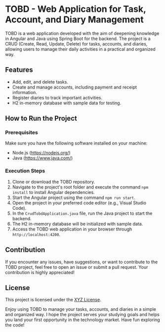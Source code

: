 
# TOBD - Web Application for Task, Account, and Diary Management


TOBD is a web application developed with the aim of deepening knowledge in Angular and Java using Spring Boot for the backend. The project is a CRUD (Create, Read, Update, Delete) for tasks, accounts, and diaries, allowing users to manage their daily activities in a practical and organized way.

## Features

- Add, edit, and delete tasks.
- Create and manage accounts, including payment and receipt information.
- Register diaries to track important activities.
- H2 in-memory database with sample data for testing.

## How to Run the Project

### Prerequisites

Make sure you have the following software installed on your machine:

- Node.js (https://nodejs.org/)
- Java (https://www.java.com/)

### Execution Steps

1. Clone or download the TOBD repository.
2. Navigate to the project's root folder and execute the command `npm install` to install Angular dependencies.
3. Start the Angular project using the command `npm run start`.
4. Open the project in your preferred code editor (e.g., Visual Studio Code).
5. In the `CrudTobdApplication.java` file, run the Java project to start the backend.
6. The H2 in-memory database will be initialized with sample data.
7. Access the TOBD web application in your browser through `http://localhost:4200`.

## Contribution

If you encounter any issues, have suggestions, or want to contribute to the TOBD project, feel free to open an issue or submit a pull request. Your contribution is highly appreciated!

## License

This project is licensed under the [XYZ License](link_to_license).

Enjoy using TOBD to manage your tasks, accounts, and diaries in a simple and organized way. I hope the project serves your studying goals and helps you land your first opportunity in the technology market. Have fun exploring the code!
